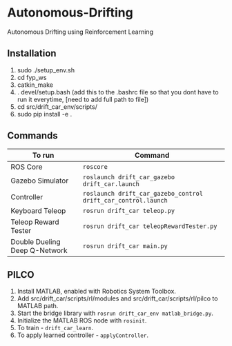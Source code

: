 # Autonomous-Drifting
Autonomous Drifting using Reinforcement Learning 

## Installation
1. sudo ./setup_env.sh
2. cd fyp_ws
3. catkin_make
3. . devel/setup.bash (add this to the .bashrc file so that you dont have to run it everytime, [need to add full path to file])
4. cd src/drift_car_env/scripts/
5. sudo pip install -e .

## Commands
To run | Command
--- | --- 
ROS Core | ``` roscore ```
Gazebo Simulator | ``` roslaunch drift_car_gazebo drift_car.launch ```
Controller | ``` roslaunch drift_car_gazebo_control drift_car_control.launch ```
Keyboard Teleop | ``` rosrun drift_car teleop.py ```
Teleop Reward Tester | ``` rosrun drift_car teleopRewardTester.py ```
Double Dueling Deep Q-Network | ```rosrun drift_car main.py```

## PILCO
1. Install MATLAB, enabled with Robotics System Toolbox. 
2. Add src/drift_car/scripts/rl/modules and src/drift_car/scripts/rl/pilco to MATLAB path.
3. Start the bridge library with ```rosrun drift_car_env matlab_bridge.py```.
4. Initialize the MATLAB ROS node with ```rosinit```.
5. To train - ```drift_car_learn```. 
6. To apply learned controller - ```applyController```.